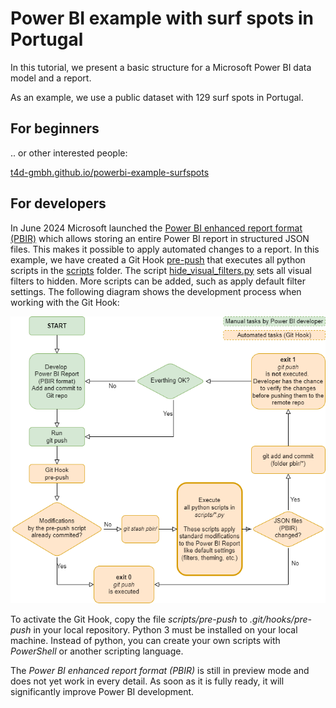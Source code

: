 # Power BI example with surf spots in Portugal

In this tutorial, we present a basic structure for a Microsoft Power BI data model and a report. 

As an example, we use a public dataset with 129 surf spots in Portugal.

## For beginners
  
.. or other interested people:
  
[t4d-gmbh.github.io/powerbi-example-surfspots](https://t4d-gmbh.github.io/powerbi-example-surfspots)


## For developers

In June 2024 Microsoft launched the [Power BI enhanced report format (PBIR)](https://powerbi.microsoft.com/en-us/blog/power-bi-enhanced-report-format-pbir-in-power-bi-desktop-developer-mode-preview/)
which allows storing an entire Power BI report in structured JSON files. 
This makes it possible to apply automated changes to a report.
In this example, we have created a Git Hook 
[pre-push](https://github.com/t4d-gmbh/powerbi-example-surfspots/blob/main/scripts/pre-push) 
 that executes all python scripts in the 
[scripts](https://github.com/t4d-gmbh/powerbi-example-surfspots/tree/main/scripts) folder. The script 
[hide_visual_filters.py](https://github.com/t4d-gmbh/powerbi-example-surfspots/blob/main/scripts/hide_visual_filters.py)
sets all visual filters to hidden. More scripts can be added, such as apply default filter settings.
The following diagram shows the development process when working with the Git Hook:
  
  
![Git Hook pre-push workflow](https://raw.githubusercontent.com/t4d-gmbh/powerbi-example-surfspots/main/doc/figures/git-pre-push-workflow.drawio.png)
  
  
To activate the Git Hook, copy the file *scripts/pre-push* to *.git/hooks/pre-push* in your local repository.
Python 3 must be installed on your local machine. Instead of python, you can create your own scripts with *PowerShell* or another scripting language.
  
The *Power BI enhanced report format (PBIR)* is still in preview mode and does not yet work in every detail. 
As soon as it is fully ready, it will significantly improve Power BI development.



